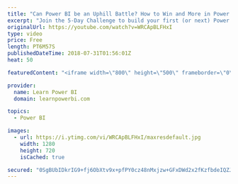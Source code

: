 ```yaml
---
title: "Can Power BI be an Uphill Battle? How to Win and More in Power BI Challenge, Day 2 Recap"
excerpt: "Join the 5-Day Challenge to build your first (or next) Power BI Dashboard. Accept the challenge at  http://web.learnpowerbi.com/challenge  Sign up for Day 5 Power BI Training: http://www.learnpowerbi.com/webinar  ⚡Power On!⚡ Avi / PowerBIPro / Microsoft MVP"
originalUrl: https://youtube.com/watch?v=WRCApBLFHxI
type: video
price: Free
length: PT6M57S
publishedDateTime: 2018-07-31T01:56:01Z
heat: 50

featuredContent: "<iframe width=\"800\" height=\"500\" frameborder=\"0\" src=\"https://www.youtube.com/embed/WRCApBLFHxI\" allow=\"accelerometer; autoplay; encrypted-media; gyroscope; picture-in-picture\" allowfullscreen></iframe>"

provider:
  name: Learn Power BI
  domain: learnpowerbi.com

topics:
  - Power BI

images:
  - url: https://i.ytimg.com/vi/WRCApBLFHxI/maxresdefault.jpg
    width: 1280
    height: 720
    isCached: true

secured: "0SgBUbIDkrIG9+fj6ObXtv9x+pfPY0cz48nMxjzw+GFxDWd2x2fKzfbdeIQZJT13WapKSRahpMdUq092oKqSg5gx9+1E6haY8q0WS/oGWl8lrgEslWzt2kxDgtr/yLG8A4qUB2s627SLNNpEFUbrQLfMFFhohXervV70tqQbgk6GO1qgWCQO7f26UEv3aSwcjFG6dnRKPeW2MPV91GW6Lw1XevbNbGzEr0ZQXzz2YziSz/vsyWutAm3RNI04lb38WXtkOCQD+YJR+IiXN4FWFFGA6+BBe5btqV/METG5j6GBS9FnxXs6AIWtLpiFz/NR67kejjuELRyiZ3EY1RwvVo4Muw+yMF2bS1luoPUj/88tCGXyMYgIti72SLHy+FSMfDWBSRjDKhQIZEpzUyLFSe+3Q1pd5Krt2UL1Fg3rb9s=;mRapsEl8ZV4Jh3W6dDzGkQ=="
---
```


